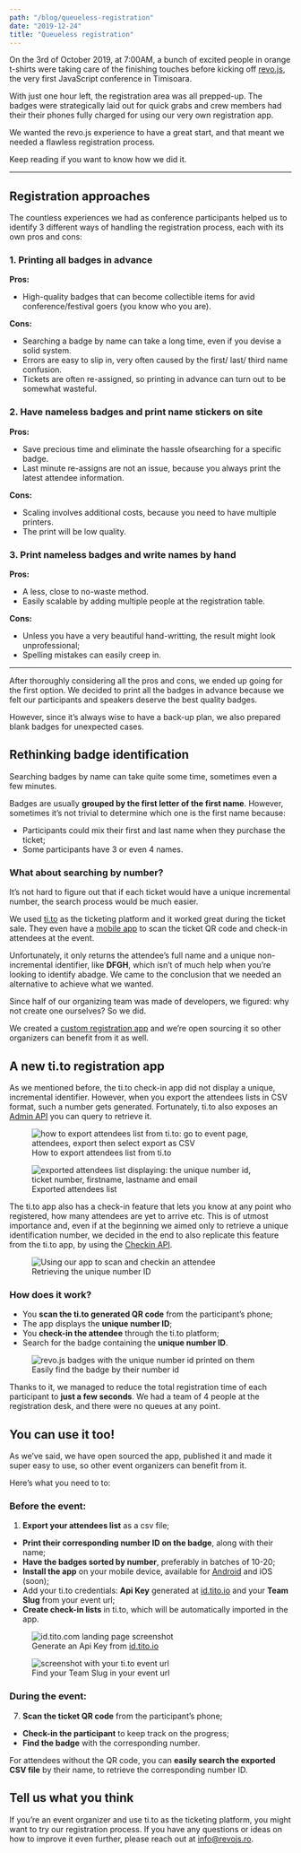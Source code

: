 ```yaml
---
path: "/blog/queueless-registration"
date: "2019-12-24"
title: "Queueless registration"
---
```


On the 3rd of October 2019, at 7:00AM, a bunch of excited people in orange t-shirts were taking care of the finishing touches before kicking off [revo.js](https://revojs.ro/2019), the very first JavaScript conference in Timisoara.

With just one hour left, the registration area was all prepped-up. The badges were strategically laid out for quick grabs and crew members had their their phones fully charged for using our very own registration app.

We wanted the revo.js experience to have a great start, and that meant we needed a flawless registration process.

Keep reading if you want to know how we did it.

---

## Registration approaches

The countless experiences we had as conference participants helped us to identify 3 different ways of handling the registration process, each with its own pros and cons:

### 1. Printing all badges in advance

**Pros:**

- High-quality badges that can become collectible items for avid conference/festival goers (you know who you are).

**Cons:**

- Searching a badge by name can take a long time, even if you devise a solid system.
- Errors are easy to slip in, very often caused by the first/ last/ third name confusion.
- Tickets are often re-assigned, so printing in advance can turn out to be somewhat wasteful.

### 2. Have nameless badges and print name stickers on site

**Pros:**

- Save precious time and eliminate the hassle ofsearching for a specific badge.
- Last minute re-assigns are not an issue, because you always print the latest attendee information.

**Cons:**

- Scaling involves additional costs, because you need to have multiple printers.
- The print will be low quality.

### 3. Print nameless badges and write names by hand

**Pros:**

- A less, close to no-waste method.
- Easily scalable by adding multiple people at the registration table.

**Cons:**

- Unless you have a very beautiful hand-writting, the result might look unprofessional;
- Spelling mistakes can easily creep in.

---

After thoroughly considering all the pros and cons, we ended up going for the first option. We decided to print all the badges in advance because we felt our participants and speakers deserve the best quality badges.

However, since it’s always wise to have a back-up plan, we also prepared blank badges for unexpected cases.

## Rethinking badge identification

Searching badges by name can take quite some time, sometimes even a few minutes.

Badges are usually **grouped by the first letter of the first name**. However, sometimes it’s not trivial to determine which one is the first name because:

- Participants could mix their first and last name when they purchase the ticket;
- Some participants have 3 or even 4 names.

### What about searching by number?

It’s not hard to figure out that if each ticket would have a unique incremental number, the search process would be much easier.

We used [ti.to](https://ti.to/) as the ticketing platform and it worked great during the ticket sale. They even have a [mobile app](https://ti.to/docs/checkins#use-the-ios-or-android-app) to scan the ticket QR code and check-in attendees at the event.

Unfortunately, it only returns the attendee’s full name and a unique non-incremental identifier, like **DFGH**, which isn’t of much help when you’re looking to identify abadge. We came to the conclusion that we needed an alternative to achieve what we wanted.

Since half of our organizing team was made of developers, we figured: why not create one ourselves? So we did.

We created a [custom registration app](https://github.com/tim-js/tito-registration) and we’re open sourcing it so other organizers can benefit from it as well.

## A new ti.to registration app

As we mentioned before, the ti.to check-in app did not display a unique, incremental identifier. However, when you export the attendees lists in CSV format, such a number gets generated. Fortunately, ti.to also exposes an [Admin API](https://ti.to/docs/api/admin/#tickets-get-a-ticket) you can query to retrieve it.

<figure>
  <img src="export-attendees-list.png" alt="how to export attendees list from ti.to: go to event page, attendees, export then select export as CSV"/>
  <figcaption>How to export attendees list from ti.to</figcaption>
</figure>

<figure>
  <img src="exported-attendees-list.png" alt="exported attendees list displaying: the unique number id, ticket number, firstname, lastname and email"/>
  <figcaption>Exported attendees list</figcaption>
</figure>

The ti.to app also has a check-in feature that lets you know at any point who registered, how many attendees are yet to arrive etc. This is of utmost importance and, even if at the beginning we aimed only to retrieve a unique identification number, we decided in the end to also replicate this feature from the ti.to app, by using the [Checkin API](https://ti.to/docs/api/checkin#check-ins-create-a-check-in).

<figure>
  <img src="participant-checkin.png" alt="Using our app to scan and checkin an attendee"/>
  <figcaption>Retrieving the unique number ID</figcaption>
</figure>

### How does it work?

- You **scan the ti.to generated QR code** from the participant’s phone;
- The app displays the **unique number ID**;
- You **check-in the attendee** through the ti.to platform;
- Search for the badge containing the **unique number ID**.

<figure>
  <img src="badges.png" alt="revo.js badges with the unique number id printed on them"/>
  <figcaption>Easily find the badge by their number id</figcaption>
</figure>

Thanks to it, we managed to reduce the total registration time of each participant to **just a few seconds**.
We had a team of 4 people at the registration desk, and there were no queues at any point.

## You can use it too!

As we’ve said, we have open sourced the app, published it and made it super easy to use, so other event organizers can benefit from it.

Here’s what you need to to:

### Before the event:

1. **Export your attendees list** as a csv file; <screenshot>

- **Print their corresponding number ID on the badge**, along with their name; <img Simi>
- **Have the badges sorted by number**, preferably in batches of 10-20;
- **Install the app** on your mobile device, available for [Android](https://play.google.com/store/apps/details?id=com.revojs.registration) and iOS (soon);
- Add your ti.to credentials: **Api Key** generated at [id.tito.io](https://id.tito.io/api-access-tokens) and your **Team Slug** from your event url;
- **Create check-in lists** in ti.to, which will be automatically imported in the app.

<figure>
  <img src="api-key.png" alt="id.tito.com landing page screenshot"/>
  <figcaption>Generate an Api Key from <a href="https://id.tito.io" target="_blank" rel="noopener noreferrer">id.tito.io</a></figcaption>
</figure>

<figure>
  <img src="team-slug.png" alt="screenshot with your ti.to event url"/>
  <figcaption>Find your Team Slug in your event url</figcaption>
</figure>

### During the event:

7. **Scan the ticket QR code** from the participant’s phone;

- **Check-in the participant** to keep track on the progress;
- **Find the badge** with the corresponding number.

For attendees without the QR code, you can **easily search the exported CSV file** by their name, to retrieve the corresponding number ID.

## Tell us what you think

If you’re an event organizer and use ti.to as the ticketing platform, you might want to try our registration process. If you have any questions or ideas on how to improve it even further, please reach out at info@revojs.ro.
